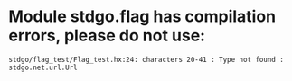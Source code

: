 # Module stdgo.flag has compilation errors, please do not use:
```
stdgo/flag_test/Flag_test.hx:24: characters 20-41 : Type not found : stdgo.net.url.Url

```

